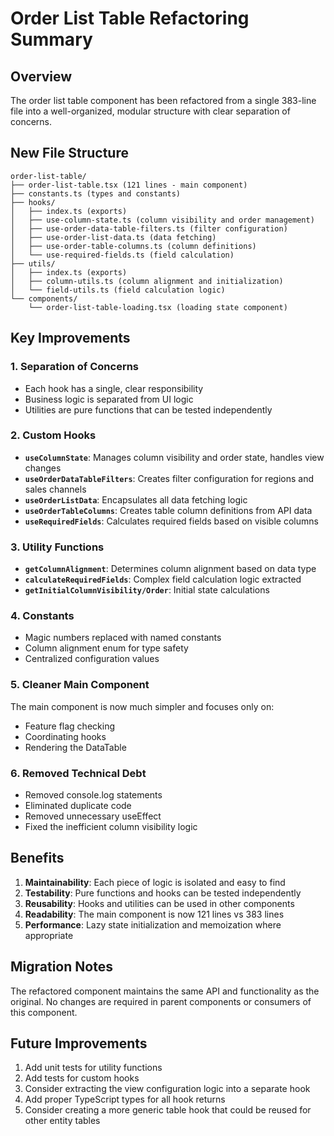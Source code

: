 # Order List Table Refactoring Summary

## Overview
The order list table component has been refactored from a single 383-line file into a well-organized, modular structure with clear separation of concerns.

## New File Structure
```
order-list-table/
├── order-list-table.tsx (121 lines - main component)
├── constants.ts (types and constants)
├── hooks/
│   ├── index.ts (exports)
│   ├── use-column-state.ts (column visibility and order management)
│   ├── use-order-data-table-filters.ts (filter configuration)
│   ├── use-order-list-data.ts (data fetching)
│   ├── use-order-table-columns.ts (column definitions)
│   └── use-required-fields.ts (field calculation)
├── utils/
│   ├── index.ts (exports)
│   ├── column-utils.ts (column alignment and initialization)
│   └── field-utils.ts (field calculation logic)
└── components/
    └── order-list-table-loading.tsx (loading state component)
```

## Key Improvements

### 1. **Separation of Concerns**
- Each hook has a single, clear responsibility
- Business logic is separated from UI logic
- Utilities are pure functions that can be tested independently

### 2. **Custom Hooks**
- **`useColumnState`**: Manages column visibility and order state, handles view changes
- **`useOrderDataTableFilters`**: Creates filter configuration for regions and sales channels
- **`useOrderListData`**: Encapsulates all data fetching logic
- **`useOrderTableColumns`**: Creates table column definitions from API data
- **`useRequiredFields`**: Calculates required fields based on visible columns

### 3. **Utility Functions**
- **`getColumnAlignment`**: Determines column alignment based on data type
- **`calculateRequiredFields`**: Complex field calculation logic extracted
- **`getInitialColumnVisibility/Order`**: Initial state calculations

### 4. **Constants**
- Magic numbers replaced with named constants
- Column alignment enum for type safety
- Centralized configuration values

### 5. **Cleaner Main Component**
The main component is now much simpler and focuses only on:
- Feature flag checking
- Coordinating hooks
- Rendering the DataTable

### 6. **Removed Technical Debt**
- Removed console.log statements
- Eliminated duplicate code
- Removed unnecessary useEffect
- Fixed the inefficient column visibility logic

## Benefits

1. **Maintainability**: Each piece of logic is isolated and easy to find
2. **Testability**: Pure functions and hooks can be tested independently
3. **Reusability**: Hooks and utilities can be used in other components
4. **Readability**: The main component is now 121 lines vs 383 lines
5. **Performance**: Lazy state initialization and memoization where appropriate

## Migration Notes

The refactored component maintains the same API and functionality as the original. No changes are required in parent components or consumers of this component.

## Future Improvements

1. Add unit tests for utility functions
2. Add tests for custom hooks
3. Consider extracting the view configuration logic into a separate hook
4. Add proper TypeScript types for all hook returns
5. Consider creating a more generic table hook that could be reused for other entity tables